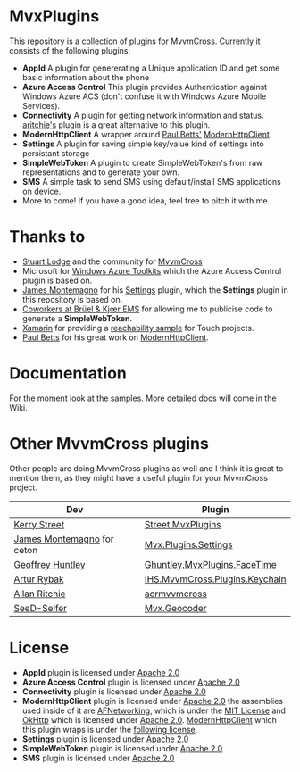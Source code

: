 MvxPlugins
==========

This repository is a collection of plugins for MvvmCross. Currently it consists of the following plugins:

- **AppId** A plugin for genererating a Unique application ID and get some basic information about the phone
- **Azure Access Control** This plugin provides Authentication against Windows Azure ACS (don't confuse it with Windows Azure Mobile Services).
- **Connectivity** A plugin for getting network information and status. [aritchie's](https://github.com/aritchie/acrmvvmcross/tree/master/Acr.MvvmCross.Plugins.Network) plugin is a great alternative to this plugin.
- **ModernHttpClient** A wrapper around [Paul Betts'][paulb] [ModernHttpClient][modern].
- **Settings** A plugin for saving simple key/value kind of settings into persistant storage
- **SimpleWebToken** A plugin to create SimpleWebToken's from raw representations and to generate your own.
- **SMS** A simple task to send SMS using default/install SMS applications on device.
- More to come! If you have a good idea, feel free to pitch it with me.

Thanks to
=========

- [Stuart Lodge][slodge] and the community for [MvvmCross][mvx]
- Microsoft for [Windows Azure Toolkits][wat] which the Azure Access Control plugin is based on.
- [James Montemagno][james] for his [Settings][ceton] plugin, which the **Settings** plugin in this repository is based on.
- [Coworkers at Brüel & Kjœr EMS](http://bksv.com) for allowing me to publicise code to generate a **SimpleWebToken**.
- [Xamarin][xam] for providing a [reachability sample][reach] for Touch projects.
- [Paul Betts][paulb] for his great work on [ModernHttpClient][modern].

Documentation
=============

For the moment look at the samples. More detailed docs will come in the Wiki.

Other MvvmCross plugins
=======================

Other people are doing MvvmCross plugins as well and I think it is great to mention them, as they might have a useful plugin for your MvvmCross project.

| Dev                                 | Plugin                                      |
| ----------------------------------- | ------------------------------------------- |
| [Kerry Street][kstreet]             | [Street.MvxPlugins][streetmvx]              |
| [James Montemagno][james] for ceton | [Mvx.Plugins.Settings][ceton]               |
| [Geoffrey Huntley][ghuntley]        | [Ghuntley.MvxPlugins.FaceTime][facetime]    |
| [Artur Rybak][wedkarz]              | [IHS.MvvmCross.Plugins.Keychain][keychain]  |
| [Allan Ritchie][aritchie]           | [acrmvvmcross][acrmvvmcross]                |
| [SeeD-Seifer][SeeD-Seifer]          | [Mvx.Geocoder][geocoder]                    |

License
=======

- **AppId** plugin is licensed under [Apache 2.0][apache]
- **Azure Access Control** plugin is licensed under [Apache 2.0][apache]
- **Connectivity** plugin is licensed under [Apache 2.0][apache]
- **ModernHttpClient** plugin is licensed under [Apache 2.0][apache] the assemblies used inside of it are [AFNetworking](http://afnetworking.com/), which is under the [MIT License][mit] and [OkHttp](http://square.github.io/okhttp/) which is licensed under [Apache 2.0][apache]. [ModernHttpClient][modern] which this plugin wraps is under the [following license](https://github.com/paulcbetts/ModernHttpClient/blob/master/COPYING).
- **Settings** plugin is licensed under [Apache 2.0][apache]
- **SimpleWebToken** plugin is licensed under [Apache 2.0][apache]
- **SMS** plugin is licensed under [Apache 2.0][apache]

[apache]: https://www.apache.org/licenses/LICENSE-2.0.html
[mit]: http://opensource.org/licenses/mit-license
[kstreet]: https://github.com/kstreet
[streetmvx]: https://github.com/kstreet/Street.MvxPlugins
[james]: https://github.com/jamesmontemagno
[ceton]: https://github.com/ceton/Mvx.Plugins.Settings
[ghuntley]: https://github.com/ghuntley
[facetime]: https://github.com/ghuntley/Ghuntley.MvxPlugins.FaceTime
[wedkarz]: https://github.com/wedkarz
[keychain]: https://github.com/wedkarz/IHS.MvvmCross.Plugins.Keychain
[aritchie]: https://github.com/aritchie
[acrmvvmcross]: https://github.com/aritchie/acrmvvmcross
[slodge]: https://github.com/slodge
[mvx]: https://github.com/slodge/MvvmCross
[wat]: https://github.com/WindowsAzure-Toolkits
[xam]: http://xamarin.com
[modern]: https://github.com/paulcbetts/ModernHttpClient
[paulb]: https://github.com/paulcbetts
[reach]: https://github.com/xamarin/monotouch-samples/blob/master/ReachabilitySample/reachability.cs
[SeeD-Seifer]: https://github.com/SeeD-Seifer
[geocoder]: https://github.com/SeeD-Seifer/Mvx.Geocoder
